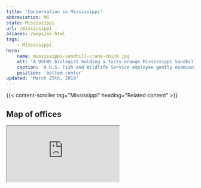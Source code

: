 ```yaml
---
title: 'Conservation in Mississippi'
abbreviation: MS
state: Mississippi
url: /mississippi
aliases: /maps/ms.html
tags:
    - Mississippi
hero:
    name: mississippi-sandhill-crane-chick.jpg
    alt: 'A USFWS biologist holding a fuzzy orange Mississippi Sandhill crane chick to take measurements.'
    caption: 'A U.S. Fish and Wildlife Service employee gently examines a Mississippi sandhill crane chick. Photo by USFWS.'
    position: 'bottom center'
updated: 'March 25th, 2019'
---
```


{{< content-scroller tag="Mississippi" heading="Related content" >}}

## Map of offices

<iframe src="https://usfws.github.io/southeast-mega-map/?state=Mississippi" class="state-map" title="List of offices in the Southeast Region of the U.S. Fish and Wildlife Service"></iframe>
